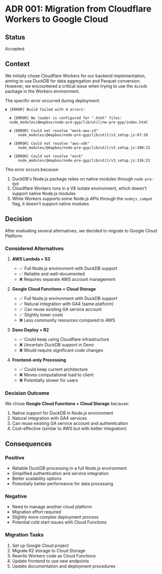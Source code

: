 # ADR 001: Migration from Cloudflare Workers to Google Cloud

## Status

Accepted

## Context

We initially chose Cloudflare Workers for our backend implementation, aiming to use DuckDB for data aggregation and Parquet conversion. However, we encountered a critical issue when trying to use the `duckdb` package in the Workers environment.

The specific error occurred during deployment:

```
✘ [ERROR] Build failed with 4 errors:

  ✘ [ERROR] No loader is configured for ".html" files:
  node_modules/@mapbox/node-pre-gyp/lib/util/nw-pre-gyp/index.html
  
  ✘ [ERROR] Could not resolve "mock-aws-s3"
      node_modules/@mapbox/node-pre-gyp/lib/util/s3_setup.js:67:28
  
  ✘ [ERROR] Could not resolve "aws-sdk"
      node_modules/@mapbox/node-pre-gyp/lib/util/s3_setup.js:100:22
  
  ✘ [ERROR] Could not resolve "nock"
      node_modules/@mapbox/node-pre-gyp/lib/util/s3_setup.js:136:23
```

This error occurs because:
1. DuckDB's Node.js package relies on native modules through `node-pre-gyp`
2. Cloudflare Workers runs in a V8 isolate environment, which doesn't support native Node.js modules
3. While Workers supports some Node.js APIs through the `nodejs_compat` flag, it doesn't support native modules

## Decision

After evaluating several alternatives, we decided to migrate to Google Cloud Platform:

### Considered Alternatives

1. **AWS Lambda + S3**
   - ✅ Full Node.js environment with DuckDB support
   - ✅ Reliable and well-documented
   - ❌ Requires separate AWS account management

2. **Google Cloud Functions + Cloud Storage**
   - ✅ Full Node.js environment with DuckDB support
   - ✅ Natural integration with GA4 (same platform)
   - ✅ Can reuse existing GA service account
   - ✅ Slightly lower costs
   - ❌ Less community resources compared to AWS

3. **Deno Deploy + R2**
   - ✅ Could keep using Cloudflare infrastructure
   - ❌ Uncertain DuckDB support in Deno
   - ❌ Would require significant code changes

4. **Frontend-only Processing**
   - ✅ Could keep current architecture
   - ❌ Moves computational load to client
   - ❌ Potentially slower for users

### Decision Outcome

We chose **Google Cloud Functions + Cloud Storage** because:
1. Native support for DuckDB in Node.js environment
2. Natural integration with GA4 services
3. Can reuse existing GA service account and authentication
4. Cost-effective (similar to AWS but with better integration)

## Consequences

### Positive

- Reliable DuckDB processing in a full Node.js environment
- Simplified authentication and service integration
- Better scalability options
- Potentially better performance for data processing

### Negative

- Need to manage another cloud platform
- Migration effort required
- Slightly more complex deployment process
- Potential cold start issues with Cloud Functions

### Migration Tasks

1. Set up Google Cloud project
2. Migrate R2 storage to Cloud Storage
3. Rewrite Workers code as Cloud Functions
4. Update frontend to use new endpoints
5. Update documentation and deployment procedures 
